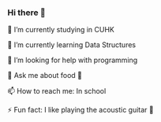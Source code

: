### Hi there 👋



🔭 I’m currently studying in CUHK 

🌱 I’m currently learning Data Structures 

🤔 I’m looking for help with programming

💬 Ask me about food 🍲 

📫 How to reach me: In school

⚡ Fun fact: I like playing the acoustic guitar 🎸 

